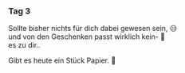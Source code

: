### Tag 3

Sollte bisher nichts für dich dabei gewesen sein, 😥  
und von den Geschenken passt wirklich kein- 🎁  
es zu dir..  
 
Gibt es heute ein Stück Papier. 📜